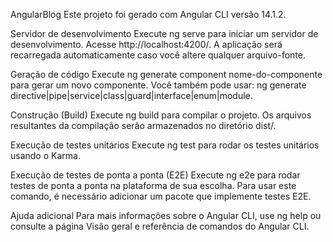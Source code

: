 AngularBlog
Este projeto foi gerado com Angular CLI versão 14.1.2.

Servidor de desenvolvimento
Execute ng serve para iniciar um servidor de desenvolvimento. Acesse http://localhost:4200/. A aplicação será recarregada automaticamente caso você altere qualquer arquivo-fonte.

Geração de código
Execute ng generate component nome-do-componente para gerar um novo componente. Você também pode usar:
ng generate directive|pipe|service|class|guard|interface|enum|module.

Construção (Build)
Execute ng build para compilar o projeto. Os arquivos resultantes da compilação serão armazenados no diretório dist/.

Execução de testes unitários
Execute ng test para rodar os testes unitários usando o Karma.

Execução de testes de ponta a ponta (E2E)
Execute ng e2e para rodar testes de ponta a ponta na plataforma de sua escolha. Para usar este comando, é necessário adicionar um pacote que implemente testes E2E.

Ajuda adicional
Para mais informações sobre o Angular CLI, use ng help ou consulte a página Visão geral e referência de comandos do Angular CLI.
